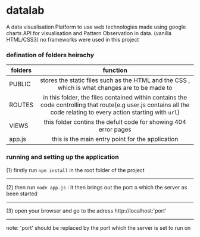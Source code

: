 # datalab
A data visualisation Platform to use web technologies made using google charts API for visualisation and Pattern Observation in data.
(vanilla HTML/CSS3) no frameworks were used in this project

### defination of folders heirachy
| folders       | function          |
| ------------- |:-------------:|
| PUBLIC     | stores the static files such as the HTML and the CSS , which is what changes are to be made to|
| ROUTES | in this folder, the files contained within contains the code controlling that route(e.g user.js contains all the code relating to every action starting with `url`)| 
|VIEWS|this folder contins the defult code for showing 404 error pages |
|app.js| this is the main entry point for the application|

### running and setting up the application
(1) firstly run `npm install` in the root folder of the project<hr/>
(2) then run `node app.js` : it then brings out the port o which the server as been started <hr/>
(3) open your browser and go to the adress http://localhost:'port' <hr/>
note: 'port' should be replaced by the port which the server is set to run on
